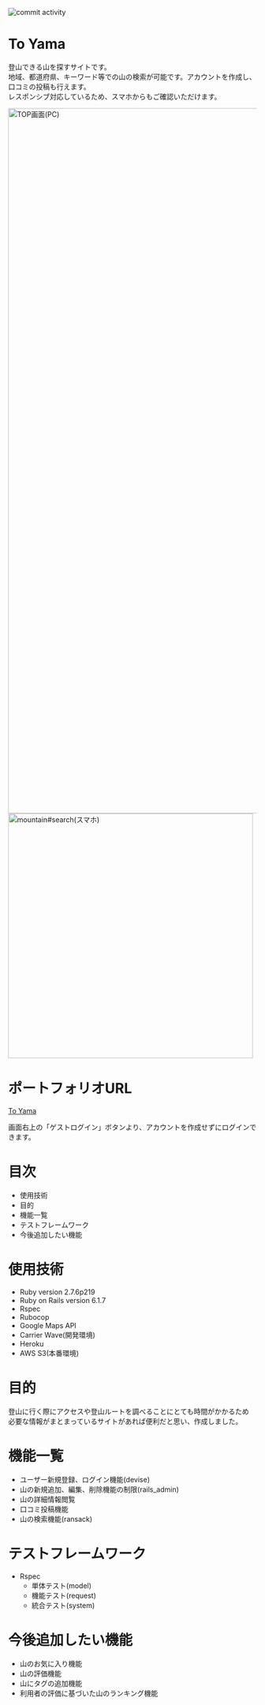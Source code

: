 ![commit activity](https://img.shields.io/github/commit-activity/w/Natsuki-abc/to_yama?color=red&style=for-the-badge)

# To Yama

登山できる山を探すサイトです。</br>
地域、都道府県、キーワード等での山の検索が可能です。アカウントを作成し、口コミの投稿も行えます。</br>
レスポンシブ対応しているため、スマホからもご確認いただけます。

<img width="1429" alt="TOP画面(PC)" src="https://user-images.githubusercontent.com/106907064/212603038-f391e6f6-9084-469e-b4b4-63077f2621ee.png">

<img width="496" alt="mountain#search(スマホ)" src="https://user-images.githubusercontent.com/106907064/212539987-82d26c44-8bec-41ec-9ab1-09f6ad18bb23.png">

# ポートフォリオURL

[To Yama](https://morning-falls-86384.herokuapp.com/)

画面右上の「ゲストログイン」ボタンより、アカウントを作成せずにログインできます。

# 目次
* 使用技術
* 目的
* 機能一覧
* テストフレームワーク
* 今後追加したい機能

# 使用技術

* Ruby version 2.7.6p219
* Ruby on Rails version 6.1.7
* Rspec
* Rubocop
* Google Maps API
* Carrier Wave(開発環境)
* Heroku
* AWS S3(本番環境)

# 目的

登山に行く際にアクセスや登山ルートを調べることにとても時間がかかるため</br>
必要な情報がまとまっているサイトがあれば便利だと思い、作成しました。

# 機能一覧

* ユーザー新規登録、ログイン機能(devise)
* 山の新規追加、編集、削除機能の制限(rails_admin)
* 山の詳細情報閲覧
* 口コミ投稿機能
* 山の検索機能(ransack)

# テストフレームワーク

* Rspec
  * 単体テスト(model)
  * 機能テスト(request)
  * 統合テスト(system)

# 今後追加したい機能

* 山のお気に入り機能
* 山の評価機能
* 山にタグの追加機能
* 利用者の評価に基づいた山のランキング機能
